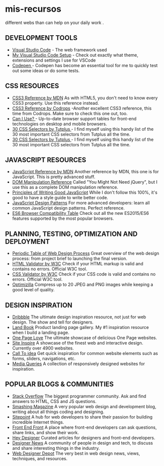 # mis-recursos
different webs than can help on your daily work .

## DEVELOPMENT TOOLS

* [Visual Studio Code](https://code.visualstudio.com/) - The web framework used
* [My Visual Studio Code Setup](https://github.com/frontendbcn/mis-recursos/blob/master/vscode%20setup.md) - Check out exactly what theme, extensions and settings I use for VSCode
* [Codepen ](https://codepen.io/) - Codepen has become an essential tool for me to quickly test out some ideas or do some tests. 



## CSS RESOURCES

* [CSS3 Reference by MDN](https://developer.mozilla.org/en-US/docs/Web/CSS/Reference) As with HTML5, you don't need to know every CSS3 property. Use this reference instead.
* [CSS3 Reference by Codrops](https://tympanus.net/codrops/css_reference/) -Another excellent CSS3 reference, this time from Codrops. Make sure to check this one out, too.
* [Can I Use? ](https://caniuse.com/) - Up-to-date browser support tables for front-end technologies on desktop and mobile browsers.
* [30 CSS Selectors by Tutplus ](https://code.tutsplus.com/tutorials/the-30-css-selectors-you-must-memorize--net-16048) - I find myself using this handy list of the 30 most important CSS selectors from Tutplus all the time.
* [30 CSS Selectors by Tutplus ](https://code.tutsplus.com/tutorials/the-30-css-selectors-you-must-memorize--net-16048) - I find myself using this handy list of the 30 most important CSS selectors from Tutplus all the time.



## JAVASCRIPT RESOURCES

* [JavaScript Reference by MDN](https://developer.mozilla.org/en-US/docs/Web/JavaScript/Reference) Another reference by MDN, this one is for JavaScript. This is pretty advanced stuff.
* [DOM Manipulation Reference](http://youmightnotneedjquery.com/) Called "You Might Not Need jQuery", but I use this as a complete DOM manipulation reference.
* [Principles of Writing Good JavaScript](https://github.com/rwaldron/idiomatic.js) While I don't follow this 100%, it's good to have a style guide to write better code.
* [JavaScript Design Patterns](https://addyosmani.com/resources/essentialjsdesignpatterns/book/) For more advanced developers: learn all common JavaScript design patterns. Perfect reference.
* [ES6 Browser Compatibility Table](https://kangax.github.io/compat-table/es6/) Check out all the new ES2015/ES6 features supported by the most popular browsers.

## PLANNING, TESTING, OPTIMIZATION AND DEPLOYMENT

* [Periodic Table of Web Design Process](https://www.newdesigngroup.ca/website-design/web-design-process-infographic/) Great overview of the web design process: from project brief to launching the final version.
* [HTML Validator by W3C](https://validator.w3.org/) Check if your HTML markup is valid and contains no errors. Official W3C tool.
* [CSS Validator by W3C](https://jigsaw.w3.org/css-validator/) Check if your CSS code is valid and contains no errors. Official W3C tool.
* [Optimizilla](http://optimizilla.com/) Compress up to 20 JPEG and PNG images while keeping a good level of quality.


## DESIGN INSPIRATION

* [Dribbble](https://dribbble.com/) The ultimate design inspiration resource, not just for web design. The show and tell for designers.
* [Land Book](https://land-book.com/) Product landing page gallery. My #1 inspiration resource when I build a landing page.
* [One Page Love](https://onepagelove.com/) The ultimate showcase of delicious One Page websites.
* [Site Inspire](https://www.siteinspire.com/) A showcase of the finest web and interactive design. Currently over 4900 websites.
* [Call To idea](https://www.calltoidea.com/) Get quick inspiration for common website elements such as forms, sliders, navigations, etc.
* [Media Queries](https://mediaqueri.es/) A collection of responsively designed websites for inspiration.




## POPULAR BLOGS & COMMUNITIES

* [Stack Overflow](https://stackoverflow.com/) The biggest programmer community. Ask and find answers to HTML, CSS and JS questions.
* [Smashing Magazine](https://stackoverflow.com/) A very popular web design and development blog, writing about all things coding and designing.
* [Sitepoint](http://www.sitepoint.com/) A hub for web developers to share their passion for building incredible Internet things.
* [Front End Front](https://frontendfront.com/) A place where front-end developers can ask questions, share links, and show their work.
* [Hey Designer](https://heydesigner.com/) Curated articles for designers and front-end developers.
* [Designer News](https://www.designernews.co/) A community of people in design and tech, to discuss and share interesting things in the industry.
* [Web Designer Depot](https://www.webdesignerdepot.com/) The very best in web design news, views, techniques, and resources.
